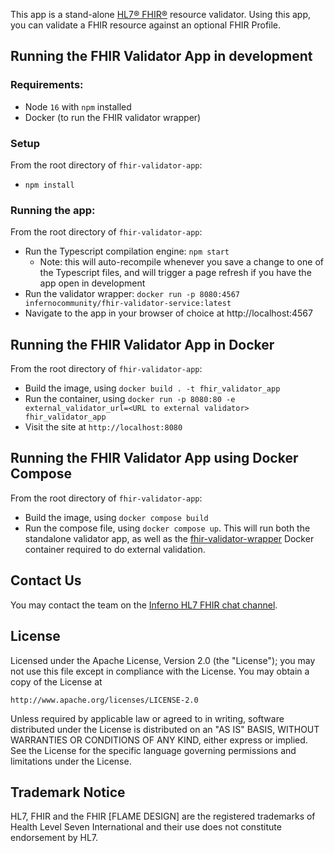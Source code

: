 This app is a stand-alone [HL7® FHIR®](http://fhir.hl7.org/) resource validator.
Using this app, you can validate a FHIR resource against an optional FHIR
Profile.

## Running the FHIR Validator App in development
### Requirements:
* Node `16` with `npm` installed
* Docker (to run the FHIR validator wrapper)

### Setup
From the root directory of `fhir-validator-app`:
* `npm install`

### Running the app:
From the root directory of `fhir-validator-app`:
* Run the Typescript compilation engine: `npm start`
  * Note: this will auto-recompile whenever you save a change to one of the Typescript files, and will trigger a page refresh if you have the app open in development
* Run the validator wrapper: `docker run -p 8080:4567 infernocommunity/fhir-validator-service:latest`
* Navigate to the app in your browser of choice at http://localhost:4567

## Running the FHIR Validator App in Docker
From the root directory of `fhir-validator-app`:
* Build the image, using `docker build . -t fhir_validator_app`
* Run the container, using `docker run -p 8080:80 -e external_validator_url=<URL to external validator> fhir_validator_app`
* Visit the site at `http://localhost:8080`

## Running the FHIR Validator App using Docker Compose
From the root directory of `fhir-validator-app`:
* Build the image, using `docker compose build`
* Run the compose file, using `docker compose up`. This will run both the standalone validator app, as well as the [fhir-validator-wrapper](https://github.com/inferno-community/fhir-validator-wrapper) Docker container required to do external validation.

## Contact Us
You may contact the team on the [Inferno HL7 FHIR chat
channel](https://chat.fhir.org/#narrow/stream/153-inferno).

## License

Licensed under the Apache License, Version 2.0 (the "License"); you may not use
this file except in compliance with the License. You may obtain a copy of the
License at
```
http://www.apache.org/licenses/LICENSE-2.0
```
Unless required by applicable law or agreed to in writing, software distributed
under the License is distributed on an "AS IS" BASIS, WITHOUT WARRANTIES OR
CONDITIONS OF ANY KIND, either express or implied. See the License for the
specific language governing permissions and limitations under the License.

## Trademark Notice

HL7, FHIR and the FHIR [FLAME DESIGN] are the registered trademarks of Health
Level Seven International and their use does not constitute endorsement by HL7.
